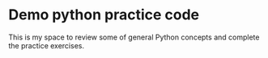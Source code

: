 # Demo python practice code

This is my space to review some of general Python concepts and complete the practice exercises.


